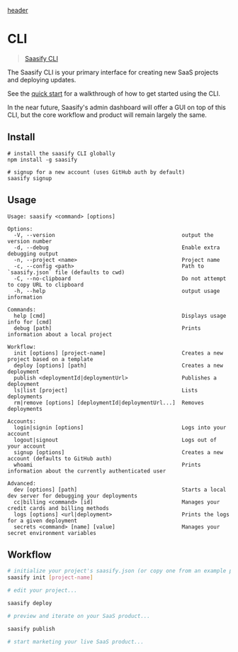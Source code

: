 [header](_header.md ':include')

# CLI

> [Saasify CLI](https://github.com/saasify-sh/saasify/tree/master/packages/saasify-cli)

The Saasify CLI is your primary interface for creating new SaaS projects and deploying updates.

See the [quick start](quick-start.md) for a walkthrough of how to get started using the CLI.

In the near future, Saasify's admin dashboard will offer a GUI on top of this CLI, but the core workflow and product will remain largely the same.

## Install

```
# install the saasify CLI globally
npm install -g saasify

# signup for a new account (uses GitHub auth by default)
saasify signup
```

## Usage

```
Usage: saasify <command> [options]

Options:
  -V, --version                                        output the version number
  -d, --debug                                          Enable extra debugging output
  -n, --project <name>                                 Project name
  -c, --config <path>                                  Path to `saasify.json` file (defaults to cwd)
  -C, --no-clipboard                                   Do not attempt to copy URL to clipboard
  -h, --help                                           output usage information

Commands:
  help [cmd]                                           Displays usage info for [cmd]
  debug [path]                                         Prints information about a local project

Workflow:
  init [options] [project-name]                        Creates a new project based on a template
  deploy [options] [path]                              Creates a new deployment
  publish <deploymentId|deploymentUrl>                 Publishes a deployment
  ls|list [project]                                    Lists deployments
  rm|remove [options] [deploymentId|deploymentUrl...]  Removes deployments

Accounts:
  login|signin [options]                               Logs into your account
  logout|signout                                       Logs out of your account
  signup [options]                                     Creates a new account (defaults to GitHub auth)
  whoami                                               Prints information about the currently authenticated user

Advanced:
  dev [options] [path]                                 Starts a local dev server for debugging your deployments
  cc|billing <command> [id]                            Manages your credit cards and billing methods
  logs [options] <url|deployment>                      Prints the logs for a given deployment
  secrets <command> [name] [value]                     Manages your secret environment variables
```

## Workflow

```bash
# initialize your project's saasify.json (or copy one from an example project)
saasify init [project-name]

# edit your project...

saasify deploy

# preview and iterate on your SaaS product...

saasify publish

# start marketing your live SaaS product...
```
